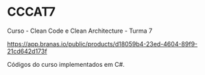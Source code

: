 # CCCAT7

Curso - Clean Code e Clean Architecture - Turma 7

https://app.branas.io/public/products/d18059b4-23ed-4604-89f9-21cd642d173f

Códigos do curso implementados em C#.
